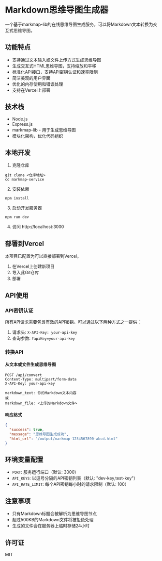 # Markdown思维导图生成器

一个基于markmap-lib的在线思维导图生成服务，可以将Markdown文本转换为交互式思维导图。

## 功能特点

- 支持通过文本输入或文件上传方式生成思维导图
- 生成交互式HTML思维导图，支持缩放和平移
- 标准化API接口，支持API密钥认证和速率限制
- 简洁美观的用户界面
- 优化的内存使用和错误处理
- 支持在Vercel上部署

## 技术栈

- Node.js
- Express.js
- markmap-lib - 用于生成思维导图
- 模块化架构，优化代码组织

## 本地开发

1. 克隆仓库
```
git clone <仓库地址>
cd markmap-service
```

2. 安装依赖
```
npm install
```

3. 启动开发服务器
```
npm run dev
```

4. 访问 http://localhost:3000

## 部署到Vercel

本项目已配置为可以直接部署到Vercel。

1. 在Vercel上创建新项目
2. 导入此Git仓库
3. 部署

## API使用

### API密钥认证

所有API请求需要包含有效的API密钥。可以通过以下两种方式之一提供：

1. 请求头: `X-API-Key: your-api-key`
2. 查询参数: `?apiKey=your-api-key`

### 转换API

#### 从文本或文件生成思维导图

```
POST /api/convert
Content-Type: multipart/form-data
X-API-Key: your-api-key

markdown_text: 你的Markdown文本内容
或
markdown_file: <上传的Markdown文件>
```

#### 响应格式

```json
{
  "success": true,
  "message": "思维导图生成成功",
  "html_url": "/output/markmap-1234567890-abcd.html"
}
```

## 环境变量配置

- `PORT`: 服务运行端口（默认: 3000）
- `API_KEYS`: 以逗号分隔的API密钥列表（默认: "dev-key,test-key"）
- `API_RATE_LIMIT`: 每个API密钥每小时的请求限制（默认: 100）

## 注意事项

- 只有Markdown标题会被解析为思维导图节点
- 超过500KB的Markdown文件将被拒绝处理
- 生成的文件会在服务器上临时存储24小时

## 许可证

MIT 